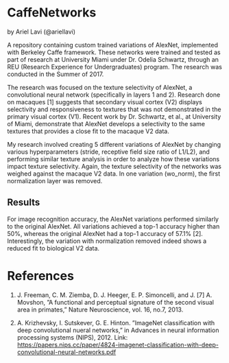 # CaffeNetworks
by Ariel Lavi (@ariellavi)

A repository containing custom trained variations of AlexNet, implemented with Berkeley Caffe framework. These networks were trained and tested as part of research at University Miami under Dr. Odelia Schwartz, through an REU (Research Experience for Undergraduates) program.
The research was conducted in the Summer of 2017.

The research was focused on the texture selectivity of AlexNet, a convolutional neural network (specifically in layers 1 and 2). Research done on macaques [1] suggests that secondary visual cortex (V2) displays selectivity and responsiveness to textures that was not demonstrated in the primary visual cortex (V1). Recent work by Dr. Schwartz, et al., at University of Miami, demonstrate that AlexNet develops a selectivity to the same textures that provides a close fit to the macaque V2 data.

My research involved creating 5 different variations of AlexNet by changing various hyperparameters (stride, receptive field size ratio of L1/L2), and performing similar texture analysis in order to analyze how these variations impact texture selectivity. Again, the texture selectivity of the networks was weighed against the macaque V2 data. In one variation (wo_norm), the first normalization layer was removed.

## Results

For image recognition accuracy, the AlexNet variations performed similarly to the original AlexNet. All variations achieved a top-1 accuracy higher than 50%, whereas the original AlexNet had a top-1 accuracy of 57.1% [2]. Interestingly, the variation with normalization removed indeed shows a reduced fit to biological V2 data.

# References

1) J. Freeman, C. M. Ziemba, D. J. Heeger, E. P. Simoncelli, and J. [7] A. Movshon, ”A functional and perceptual signature of the second visual area in primates,” Nature Neuroscience, vol. 16, no.7, 2013.

2) A. Krizhevsky, I. Sutskever, G. E. Hinton. ”ImageNet classification with deep convolutional nueral networks,” in Advances in neural information processing systems (NIPS), 2012. Link: https://papers.nips.cc/paper/4824-imagenet-classification-with-deep-convolutional-neural-networks.pdf
